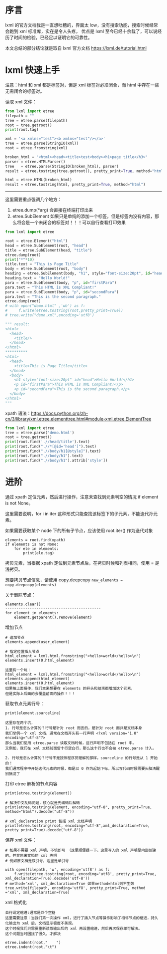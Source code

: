 # 序言
lxml 的官方文档我是一直想吐槽的，界面太 low，没有搜索功能，搜索时候经常会跑到 xml 标准库，实在是令人头疼，
优点是 lxml 至今已经十余载了，可以说经历了时间的检验，已经足以证明它的可靠性。

本文总结的部分结论就是取自 lxml 官方文档 <https://lxml.de/tutorial.html>
# lxml 快速上手
注意：html 和 xml 都是标签对，但是 xml 标签对必须闭合，而 html 中存在一些无需闭合的标签对。

读取 xml 文件：
```python
from lxml import etree
filepath = ""
tree = etree.parse(filepath)
root = tree.getroot()
print(root.tag)

xml = '<a xmlns="test"><b xmlns="test"/></a>'
tree = etree.parse(StringIO(xml))
root = etree.fromstring(xml)

broken_html = "<html><head><title>test<body><h1>page title</h3>"
parser = etree.HTMLParser()
tree   = etree.parse(StringIO(broken_html), parser)
result = etree.tostring(tree.getroot(), pretty_print=True, method="html")

html = etree.HTML(broken_html)
result = etree.tostring(html, pretty_print=True, method="html")
```
---
这里需要重点强调几个地方：
1. etree.dump(*arg) 会直接在终端打印出来
2. etree.SubElement 如果只是单纯的添加一个标签，但是标签内没有内容，那么将会是一个未闭合的标签对！！！可以自行查看打印效果
```python
from lxml import etree

root = etree.Element("html")
head = etree.SubElement(root, "head")
title = etree.SubElement(head, "title")
etree.dump(root)
print("*"*10)
title.text = "This is Page Title"
body = etree.SubElement(root, "body")
heading = etree.SubElement(body, "h1", style="font-size:20pt", id="head")
heading.text = "Hello World!"
para = etree.SubElement(body, "p", id="firstPara")
para.text = "This HTML is XML Compliant!"
para = etree.SubElement(body, "p", id="secondPara")
para.text = "This is the second paragraph."
etree.dump(root)
# with open("demo.html" ,'wb') as f:
#     f.write(etree.tostring(root,pretty_print=True))
# tree.write("demo.xml",encoding='utf8')

""" result:
<html>
  <head>
    <title/>
  </head>
</html>
**********
<html>
  <head>
    <title>This is Page Title</title>
  </head>
  <body>
    <h1 style="font-size:20pt" id="head">Hello World!</h1>
    <p id="firstPara">This HTML is XML Compliant!</p>
    <p id="secondPara">This is the second paragraph.</p>
  </body>
</html>
"""
```
xpath 语法：<https://docs.python.org/zh-cn/3/library/xml.etree.elementtree.html#module-xml.etree.ElementTree>
```python
from lxml import etree
tree = etree.parse('demo.html')
root = tree.getroot()
print(root.find('.//head/title').text)
print(root.find(".//*[@id='head']").text)
print(root.find(".//body/h1[@style]").text)
print(root.find(".//body/h1").text)
print(root.find(".//body/h1").attrib['style'])
```
# 进阶
通过 xpath 定位元素，然后进行操作，注意未查找到元素判空的情况 if element is not None。

这里需要说明，for i in iter 这种形式只能查找该标签下的子元素，不能迭代孙元素。

如果需要获取某个 node 下的所有子节点，应该使用 root.iter() 作为迭代对象
```
elements = root.find(xpath)
if elements is not None:
    for ele in elements:
        print(ele.tag)
```

拷贝元素，当根据 xpath 定位到元素节点后，在拷贝时候和列表相同，使用 = 是浅拷贝。

想要拷贝节点信息，请使用 copy.deepcopy `new_elements = copy.deepcopy(elements)`

关于删除节点：
```
elements.clear()
-------------------------------------------
for element in elements:
    element.getparent().remove(element)
```

增加节点
```
# 追加节点
elements.append(user_element)

# 指定位置插入节点
html_element = lxml.html.fromstring("<hello>world</hello>\n")
elements.insert(0,html_element)

这里有一个坑：
html_element = lxml.html.fromstring("<hello>world</hello>\n")
elements.append(html_element)
elements.insert(0,html_element)
如果按上面操作，我们本来想要在 elements 的开头和结束都增加这个元素，
但是实际上后面的会覆盖前面的操作！！！
```

获取节点元素行号：
```
print(element.sourceline)

这里存在两个坑，
1. 行号是怎么计算的？行号是针对 root 而言的，是针对 root 而非是文档本身
我们举例一个 xml 文档，通常在文档开头有一行声明 <?xml version="1.0" encoding="utf-8"?>
那么当我们使用 etree.parse 读取文档时候，这行声明不包括在 root 中。
又例如，我们在 xml 文档前面留十行空白行，那么这十行也不会被 etree.parse 计入。

2. 行号是怎么计算的？行号不是按照程序员理解的那样，sourceline 的行号是从 1 开始的！
我们通常程序中开始迭代元素的时候，都是以 0 作为起始下标，所以写代码时候需要头脑清醒别搞混了
```

打印 etree 解析的节点内容
```
print(etree.tostring(element))

# 解决中文乱码问题，核心就是先编码后解码
print(etree.tostring(element, encoding="utf-8", pretty_print=True, method="html").decode("utf-8"))

# xml_declaration print 包括 xml 文档声明
print(etree.tostring(root, encoding="utf-8",xml_declaration=True, pretty_print=True).decode("utf-8"))
```

保存 xml 文件：
```
# 如果不需要 xml 声明，不填即可 （这里顺便提一下，这里写入的 xml 声明是内部创建的，并非原来文档的 xml 声明
# 例如原文档是双引号，这里是单引号

with open(filepath, 'w', encoding='utf8') as f:
    f.write(etree.tostring(root, encoding='utf8', pretty_print=True, xml_declaration=True).decode('utf-8'))
# method='xml', xml_declaration=True 如果method=html则不生效
tree.write(filepath, encoding='utf8', pretty_print=True, method ='xml', xml_declaration=True)
```

xml 格式化
```
自行设定缩进:通常是四个空格
这里需要注意：当我们第一次操作 xml，进行了插入节点等操作影响了相邻节点的缩进，持久化输出为 xml 后，文档显示极度不美观。
这个时候我们只需要重新读取输出后的 xml 再设置缩进，然后再次保存即可解决。
这个问题当时困扰了很久，才解决

etree.indent(root,"    ")
etree.indent(root,"\t")
```
